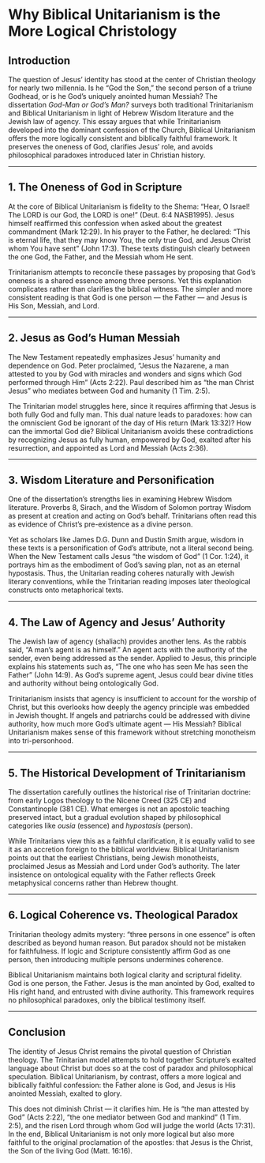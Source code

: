 # Why Biblical Unitarianism is the More Logical Christology

## Introduction

The question of Jesus’ identity has stood at the center of Christian theology for nearly two millennia. Is he “God the Son,” the second person of a triune Godhead, or is he God’s uniquely anointed human Messiah? The dissertation *God-Man or God’s Man?* surveys both traditional Trinitarianism and Biblical Unitarianism in light of Hebrew Wisdom literature and the Jewish law of agency. This essay argues that while Trinitarianism developed into the dominant confession of the Church, Biblical Unitarianism offers the more logically consistent and biblically faithful framework. It preserves the oneness of God, clarifies Jesus’ role, and avoids philosophical paradoxes introduced later in Christian history.

---

## 1. The Oneness of God in Scripture

At the core of Biblical Unitarianism is fidelity to the Shema: “Hear, O Israel! The LORD is our God, the LORD is one!” (Deut. 6:4 NASB1995). Jesus himself reaffirmed this confession when asked about the greatest commandment (Mark 12:29). In his prayer to the Father, he declared: “This is eternal life, that they may know You, the only true God, and Jesus Christ whom You have sent” (John 17:3). These texts distinguish clearly between the one God, the Father, and the Messiah whom He sent.

Trinitarianism attempts to reconcile these passages by proposing that God’s oneness is a shared essence among three persons. Yet this explanation complicates rather than clarifies the biblical witness. The simpler and more consistent reading is that God is one person — the Father — and Jesus is His Son, Messiah, and Lord.

---

## 2. Jesus as God’s Human Messiah

The New Testament repeatedly emphasizes Jesus’ humanity and dependence on God. Peter proclaimed, “Jesus the Nazarene, a man attested to you by God with miracles and wonders and signs which God performed through Him” (Acts 2:22). Paul described him as “the man Christ Jesus” who mediates between God and humanity (1 Tim. 2:5).

The Trinitarian model struggles here, since it requires affirming that Jesus is both fully God and fully man. This dual nature leads to paradoxes: how can the omniscient God be ignorant of the day of His return (Mark 13:32)? How can the immortal God die? Biblical Unitarianism avoids these contradictions by recognizing Jesus as fully human, empowered by God, exalted after his resurrection, and appointed as Lord and Messiah (Acts 2:36).

---

## 3. Wisdom Literature and Personification

One of the dissertation’s strengths lies in examining Hebrew Wisdom literature. Proverbs 8, Sirach, and the Wisdom of Solomon portray Wisdom as present at creation and acting on God’s behalf. Trinitarians often read this as evidence of Christ’s pre-existence as a divine person.

Yet as scholars like James D.G. Dunn and Dustin Smith argue, wisdom in these texts is a personification of God’s attribute, not a literal second being. When the New Testament calls Jesus “the wisdom of God” (1 Cor. 1:24), it portrays him as the embodiment of God’s saving plan, not as an eternal hypostasis. Thus, the Unitarian reading coheres naturally with Jewish literary conventions, while the Trinitarian reading imposes later theological constructs onto metaphorical texts.

---

## 4. The Law of Agency and Jesus’ Authority

The Jewish law of agency (shaliach) provides another lens. As the rabbis said, “A man’s agent is as himself.” An agent acts with the authority of the sender, even being addressed as the sender. Applied to Jesus, this principle explains his statements such as, “The one who has seen Me has seen the Father” (John 14:9). As God’s supreme agent, Jesus could bear divine titles and authority without being ontologically God.

Trinitarianism insists that agency is insufficient to account for the worship of Christ, but this overlooks how deeply the agency principle was embedded in Jewish thought. If angels and patriarchs could be addressed with divine authority, how much more God’s ultimate agent — His Messiah? Biblical Unitarianism makes sense of this framework without stretching monotheism into tri-personhood.

---

## 5. The Historical Development of Trinitarianism

The dissertation carefully outlines the historical rise of Trinitarian doctrine: from early Logos theology to the Nicene Creed (325 CE) and Constantinople (381 CE). What emerges is not an apostolic teaching preserved intact, but a gradual evolution shaped by philosophical categories like *ousia* (essence) and *hypostasis* (person).

While Trinitarians view this as a faithful clarification, it is equally valid to see it as an accretion foreign to the biblical worldview. Biblical Unitarianism points out that the earliest Christians, being Jewish monotheists, proclaimed Jesus as Messiah and Lord under God’s authority. The later insistence on ontological equality with the Father reflects Greek metaphysical concerns rather than Hebrew thought.

---

## 6. Logical Coherence vs. Theological Paradox

Trinitarian theology admits mystery: “three persons in one essence” is often described as beyond human reason. But paradox should not be mistaken for faithfulness. If logic and Scripture consistently affirm God as one person, then introducing multiple persons undermines coherence.

Biblical Unitarianism maintains both logical clarity and scriptural fidelity. God is one person, the Father. Jesus is the man anointed by God, exalted to His right hand, and entrusted with divine authority. This framework requires no philosophical paradoxes, only the biblical testimony itself.

---

## Conclusion

The identity of Jesus Christ remains the pivotal question of Christian theology. The Trinitarian model attempts to hold together Scripture’s exalted language about Christ but does so at the cost of paradox and philosophical speculation. Biblical Unitarianism, by contrast, offers a more logical and biblically faithful confession: the Father alone is God, and Jesus is His anointed Messiah, exalted to glory.

This does not diminish Christ — it clarifies him. He is “the man attested by God” (Acts 2:22), “the one mediator between God and mankind” (1 Tim. 2:5), and the risen Lord through whom God will judge the world (Acts 17:31). In the end, Biblical Unitarianism is not only more logical but also more faithful to the original proclamation of the apostles: that Jesus is the Christ, the Son of the living God (Matt. 16:16).
